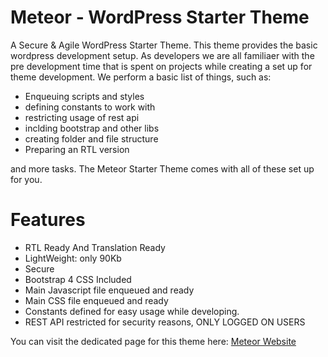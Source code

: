 # Meteor - WordPress Starter Theme
A Secure &amp; Agile WordPress Starter Theme. This theme provides the basic wordpress development setup. As developers we are all familiaer with
the pre development time that is spent on projects while creating a set up for theme development.
We perform a basic list of things, such as:
- Enqueuing scripts and styles
- defining constants to work with
- restricting usage of rest api
- inclding bootstrap and other libs
- creating folder and file structure
- Preparing an RTL version

and more tasks. The Meteor Starter Theme comes with all of these set up for you.



# Features

- RTL Ready And Translation Ready
- LightWeight: only 90Kb
- Secure
- Bootstrap 4 CSS Included
- Main Javascript file enqueued and ready
- Main CSS file enqueued and ready
- Constants defined for easy usage while developing.
- REST API restricted for security reasons, ONLY LOGGED ON USERS

You can visit the dedicated page for this theme here: [Meteor Website](https://codelikepro.com/meteor-starter-theme/)
